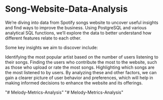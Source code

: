# Song-Website-Data-Analysis
We’re diving into data from Spotify songs website to uncover useful insights and find ways to improve the business. Using PostgreSQL and various analytical SQL functions, we’ll explore the data to better understand how different features relate to each other.

Some key insights we aim to discover include:

Identifying the most popular artist based on the number of users listening to their songs.
Finding the users who contribute the most to the website, such as those who upload or rate the most songs.
Highlighting which songs are the most listened to by users.
By analyzing these and other factors, we can gain a clearer picture of user behavior and preferences, which will help in making informed decisions to enhance the website and its offerings.


"# Melody-Metrics-Analysis" 
"# Melody-Metrics-Analysis" 
